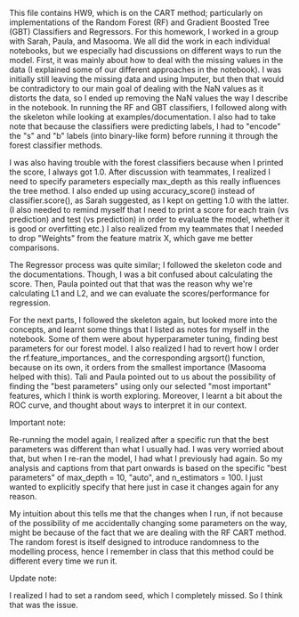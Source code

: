 This file contains HW9, which is on the CART method; particularly on implementations of the Random Forest (RF) and Gradient Boosted Tree (GBT) Classifiers and Regressors. For this homework, I worked in a group with Sarah, Paula, and Masooma. We all did the work in each individual notebooks, but we especially had discussions on different ways to run the model. 
First, it was mainly about how to deal with the missing values in the data (I explained some of our different approaches in the notebook). I was initially still leaving the missing data and using Imputer, but then that would be contradictory to our main goal of dealing with the NaN values as it distorts the data, so I ended up removing the NaN values the way I describe in the notebook. In running the RF and GBT classifiers, I followed along with the skeleton while looking at examples/documentation. I also had to take note that because the classifiers were predicting labels, I had to "encode" the "s" and "b" labels (into binary-like form) before running it through the forest classifier methods. 

I was also having trouble with the forest classifiers because when I printed the score, I always got 1.0. After discussion with teammates, I realized I need to specify parameters especially max_depth as this really influences the tree method. I also ended up using accuracy_score() instead of classifier.score(), as Sarah suggested, as I kept on getting 1.0 with the latter. (I also needed to remind myself that I need to print a score for each train (vs prediction) and test (vs prediction) in order to evaluate the model, whether it is good or overfitting etc.) I also realized from my teammates that I needed to drop "Weights" from the feature matrix X, which gave me better comparisons. 

The Regressor process was quite similar; I followed the skeleton code and the documentations. Though, I was a bit confused about calculating the score. Then, Paula pointed out that that was the reason why we're calculating L1 and L2, and we can evaluate the scores/performance for regression.

For the next parts, I followed the skeleton again, but looked more into the concepts, and learnt some things that I listed as notes for myself in the notebook. Some of them were about hyperparameter tuning, finding best parameters for our forest model. I also realized I had to revert how I order the rf.feature_importances_ and the corresponding argsort() function, because on its own, it orders from the smallest importance (Masooma helped with this). Tali and Paula pointed out to us about the possibility of finding the "best parameters" using only our selected "most important" features, which I think is worth exploring. Moreover, I learnt a bit about the ROC curve, and thought about ways to interpret it in our context. 


Important note: 

Re-running the model again, I realized after a specific run that the best parameters was different than what I usually had. I was very worried about that, but when I re-ran the model, I had what I previously had again. So my analysis and captions from that part onwards is based on the specific "best parameters" of max_depth = 10, "auto", and n_estimators = 100. I just wanted to explicitly specify that here just in case it changes again for any reason.

My intuition about this tells me that the changes when I run, if not because of the possibility of me accidentally changing some parameters on the way, might be because of the fact that we are dealing with the RF CART method. The random forest is itself designed to introduce randomness to the modelling process, hence I remember in class that this method could be different every time we run it. 

Update note:

I realized I had to set a random seed, which I completely missed. So I think that was the issue.  






